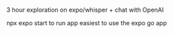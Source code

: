 3 hour exploration on expo/whisper + chat with OpenAI

npx expo start to run app
easiest to use the expo go app